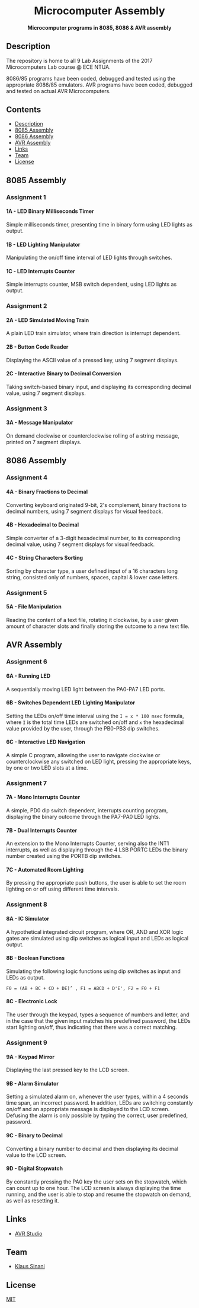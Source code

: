 <h1 align="center">
  Microcomputer Assembly
</h1>

<h4 align="center">
  Microcomputer programs in 8085, 8086 & AVR assembly
</h4>

## Description

The repository is home to all 9 Lab Assignments of the 2017 Microcomputers Lab course @ ECE NTUA.

8086/85 programs have been coded, debugged and tested using the appropriate 8086/85 emulators. AVR programs have been coded, debugged and tested on actual AVR Microcomputers.

## Contents

- [Description](#description)
- [8085 Assembly](#8085-assembly)
- [8086 Assembly](#8086-assembly)
- [AVR Assembly](#avr-assembly)
- [Links](#links)
- [Team](#team)
- [License](#license)

## 8085 Assembly

### Assignment 1

#### 1A - LED Binary Milliseconds Timer

Simple milliseconds timer, presenting time in binary form using LED lights as output.

#### 1B - LED Lighting Manipulator

Manipulating the on/off time interval of LED lights through switches.

#### 1C - LED Interrupts Counter

Simple interrupts counter, MSB switch dependent, using LED lights as output.

### Assignment 2

#### 2A - LED Simulated Moving Train

A plain LED train simulator, where train direction is interrupt dependent.

#### 2B - Button Code Reader

Displaying the ASCII value of a pressed key, using 7 segment displays.

#### 2C - Interactive Binary to Decimal Conversion

Taking switch-based binary input, and displaying its corresponding decimal value, using 7 segment displays.

### Assignment 3

#### 3A - Message Manipulator

On demand clockwise or counterclockwise rolling of a string message, printed on 7 segment displays.

## 8086 Assembly

### Assignment 4

#### 4A - Binary Fractions to Decimal

Converting keyboard originated 9-bit, 2's complement, binary fractions to decimal numbers, using 7 segment displays for visual feedback.

#### 4B - Hexadecimal to Decimal

Simple converter of a 3-digit hexadecimal number, to its corresponding decimal value, using 7 segment displays for visual feedback.

#### 4C - String Characters Sorting

Sorting by character type, a user defined input of a 16 characters long string, consisted only of numbers, spaces, capital & lower case letters.

### Assignment 5

#### 5A - File Manipulation

Reading the content of a text file, rotating it clockwise, by a user given amount of character slots and finally storing the outcome to a new text file.

## AVR Assembly

### Assignment 6

#### 6A - Running LED

A sequentially moving LED light between the PA0-PA7 LED ports.

#### 6B - Switches Dependent LED Lighting Manipulator

Setting the LEDs on/off time interval using the `I = x * 100 msec` formula, where `I` is the total time LEDs are switched on/off and `x` the hexadecimal value provided by the user, through the PB0-PB3 dip switches.

#### 6C - Interactive LED Navigation

A simple C program, allowing the user to navigate clockwise or counterclockwise any switched on LED light, pressing the appropriate keys, by one or two LED slots at a time.

### Assignment 7

#### 7A - Mono Interrupts Counter

A simple, PD0 dip switch dependent, interrupts counting program, displaying the binary outcome through the PA7-PA0 LED lights.

#### 7B - Dual Interrupts Counter

An extension to the Mono Interrupts Counter, serving also the INT1 interrupts, as well as displaying through the 4 LSB PORTC LEDs the binary number created using the PORTB dip switches.

#### 7C - Automated Room Lighting

By pressing the appropriate push buttons, the user is able to set the room lighting on or off using different time intervals.

### Assignment 8

#### 8A - IC Simulator

A hypothetical integrated circuit program, where OR, AND and XOR logic gates are simulated using dip switches as logical input and LEDs as logical output.

#### 8B - Boolean Functions

Simulating the following logic functions using dip switches as input and LEDs as output.

```
F0 = (AB + BC + CD + DΕ)’ , F1 = ABCD + D'E', F2 = F0 + F1
```

#### 8C - Electronic Lock

The user through the keypad, types a sequence of numbers and letter, and in the case that the given input matches his predefined password, the LEDs start lighting on/off, thus indicating that there was a correct matching.

### Assignment 9

#### 9A - Keypad Mirror

Displaying the last pressed key to the LCD screen.

#### 9B - Alarm Simulator

Setting a simulated alarm on, whenever the user types, within a 4 seconds time span, an incorrect password. In addition, LEDs are switching constantly on/off and an appropriate message is displayed to the LCD screen. Defusing the alarm is only possible by typing the correct, user predefined, password.

#### 9C - Binary to Decimal

Converting a binary number to decimal and then displaying its decimal value to the LCD screen.

#### 9D - Digital Stopwatch

By constantly pressing the PA0 key the user sets on the stopwatch, which can count up to one hour. The LCD screen is always displaying the time running, and the user is able to stop and resume the stopwatch on demand, as well as resetting it.

## Links

- [AVR Studio](http://www.atmel.com/tools/ATMELSTUDIO.aspx)

## Team

- [Klaus Sinani](https://github.com/klaussinani)

## License

[MIT](https://github.com/klaussinani/microcomputer-assembly/blob/master/license.md)
